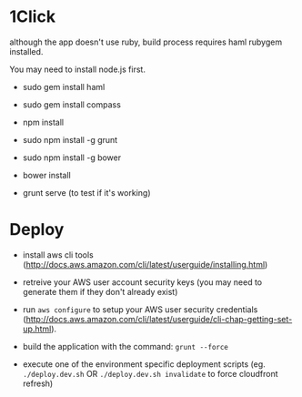 1Click
================

although the app doesn't use ruby, build process requires haml rubygem installed.

You may need to install node.js first.

+ sudo gem install haml

+ sudo gem install compass

+ npm install

+ sudo npm install -g grunt

+ sudo npm install -g bower

+ bower install

+ grunt serve (to test if it's working)


Deploy
================

+ install aws cli tools (http://docs.aws.amazon.com/cli/latest/userguide/installing.html)

+ retreive your AWS user account security keys (you may need to generate them if they don't already exist)

+ run  `aws configure`  to setup your AWS user security credentials (http://docs.aws.amazon.com/cli/latest/userguide/cli-chap-getting-set-up.html).

+ build the application with the command: `grunt --force`

+ execute one of the environment specific deployment scripts (eg. `./deploy.dev.sh` OR `./deploy.dev.sh invalidate` to force cloudfront refresh)

